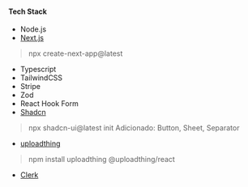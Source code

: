 #### Tech Stack

- Node.js
- [Next.js](https://nextjs.org/)
> npx create-next-app@latest
- Typescript
- TailwindCSS
- Stripe
- Zod
- React Hook Form
- [Shadcn](https://ui.shadcn.com/)
> npx shadcn-ui@latest init
> Adicionado: Button, Sheet, Separator
- [uploadthing](https://uploadthing.com/)
> npm install uploadthing @uploadthing/react
- [Clerk](https://clerk.com/)